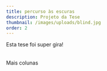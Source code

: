 ```yaml
---
title: percurso às escuras
description: Projeto da Tese
thumbnail: /images/uploads/blind.jpg
order: 2
---
```

Esta tese foi super gira!
######

Mais colunas
